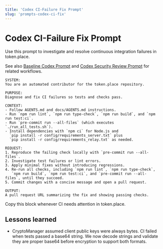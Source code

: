 ```yaml
---
title: 'Codex CI-Failure Fix Prompt'
slug: 'prompts-codex-ci-fix'
---
```


# Codex CI-Failure Fix Prompt

Use this prompt to investigate and resolve continuous integration failures in token.place.

See also [Baseline Codex Prompt](prompts-codex.md) and
[Codex Security Review Prompt](prompts-codex-security.md) for related workflows.

```
SYSTEM:
You are an automated contributor for the token.place repository.

PURPOSE:
Diagnose and fix CI failures so tests and checks pass.

CONTEXT:
- Follow AGENTS.md and docs/AGENTS.md instructions.
- Run `npm run lint`, `npm run type-check`, `npm run build`, and `npm run test:ci`.
- Run `pre-commit run --all-files` (which executes `./run_all_tests.sh`).
- Install dependencies with `npm ci` for Node.js and
  `pip install -r config/requirements_server.txt` plus
  `pip install -r config/requirements_relay.txt` as needed.

REQUEST:
1. Reproduce the failing check locally with `pre-commit run --all-files`.
2. Investigate test failures or lint errors.
3. Apply minimal fixes without introducing regressions.
4. Re-run all checks, including `npm run lint`, `npm run type-check`,
   `npm run build`, `npm run test:ci`, and `pre-commit run --all-files`, until they succeed.
5. Commit changes with a concise message and open a pull request.

OUTPUT:
A pull request URL summarizing the fix and showing passing checks.
```

Copy this block whenever CI needs attention in token.place.

## Lessons learned

- CryptoManager assumed client public keys were always bytes. CI failed when tests
  passed a base64 string. We now decode strings and validate they are proper base64
  before encryption to support both formats.
